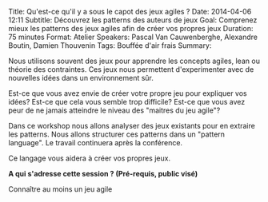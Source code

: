 Title: Qu'est-ce qu'il y a sous le capot des jeux agiles ?
Date: 2014-04-06 12:11
Subtitle: Découvrez les patterns des auteurs de jeux
Goal: Comprenez mieux les patterns des jeux agiles afin de créer vos propres jeux 
Duration: 75 minutes
Format: Atelier
Speakers: Pascal Van Cauwenberghe, Alexandre Boutin, Damien Thouvenin
Tags: Bouffée d'air frais 
Summary:

Nous utilisons souvent des jeux pour apprendre les concepts agiles, lean ou théorie des contraintes. Ces jeux nous permettent d'experimenter avec de nouvelles idées dans un environnement sûr.

Est-ce que vous avez envie de créer votre propre jeu pour expliquer vos idées? Est-ce que cela vous semble trop difficile? Est-ce que vous avez peur de ne jamais atteindre le niveau des "maitres du jeu agile"?

Dans ce workshop nous allons analyser des jeux existants pour en extraire les patterns. Nous allons structurer ces patterns dans un "pattern language". Le travail continuera après la conférence.

Ce langage vous aidera à créer vos propres jeux. 

**A qui s'adresse cette session ? (Pré-requis, public visé)**

Connaître au moins un jeu agile


